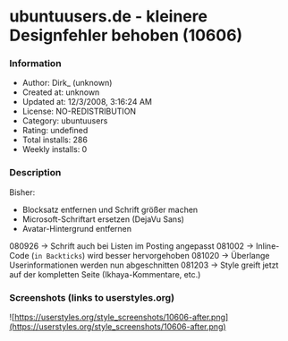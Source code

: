 # ubuntuusers.de - kleinere Designfehler behoben (10606)

### Information
- Author: Dirk_ (unknown)
- Created at: unknown
- Updated at: 12/3/2008, 3:16:24 AM
- License: NO-REDISTRIBUTION
- Category: ubuntuusers
- Rating: undefined
- Total installs: 286
- Weekly installs: 0


### Description
Bisher:
+ Blocksatz entfernen und Schrift größer machen
+ Microsoft-Schriftart ersetzen (DejaVu Sans)
+ Avatar-Hintergrund entfernen

080926 → Schrift auch bei Listen im Posting angepasst
081002 → Inline-Code (`in Backticks`) wird besser hervorgehoben
081020 → Überlange Userinformationen werden nun abgeschnitten
081203 → Style greift jetzt auf der kompletten Seite (Ikhaya-Kommentare, etc.)


### Screenshots (links to userstyles.org)
![https://userstyles.org/style_screenshots/10606-after.png](https://userstyles.org/style_screenshots/10606-after.png)


